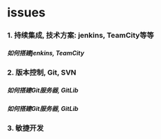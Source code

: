 # issues

### 1. 持续集成, 技术方案: jenkins, TeamCity等等
##### 如何搭建jenkins, TeamCity
### 2. 版本控制, Git, SVN
##### 如何搭建Git服务器, GitLib
##### 如何搭建Git服务器, GitLib
### 3. 敏捷开发
